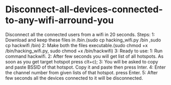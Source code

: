 # Disconnect-all-devices-connected-to-any-wifi-arround-you
Disconnect all the connected users from a wifi in 20 seconds.
Steps:
  1: Download and keep these files in /bin.(sudo cp hacking_wifi.py /bin ,sudo cp hackwifi /bin)
  2: Make both the files executable.(sudo chmod +x /bin/hacking_wifi.py, sudo chmod +x /bin/hackwifi)
  3: Ready to use:
      1: Run command hackwifi.
      2: After few seconds you will get list of all hotspots. As soon as you get target hotspot press clt+c);
      3: You will be asked to copy and paste BSSID of that hotspot. Copy it and paste then press Inter.
      4: Enter the channel number from given lists of that hotspot. press Enter.
      5: After few seconds all the devices connected to it will be disconnected.
      
      
